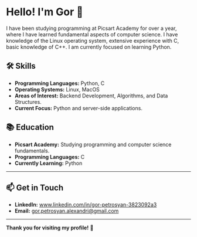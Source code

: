 # Hello! I'm Gor 👋

I have been studying programming at Picsart Academy for over a year,
where I have learned fundamental aspects of computer science. 
I have knowledge of the Linux operating system, extensive experience with C, basic knowledge of C++.
I am currently focused on learning Python.

## 🛠️ Skills

- **Programming Languages:** Python, C
- **Operating Systems:** Linux, MacOS
- **Areas of Interest:** Backend Development, Algorithms, and Data Structures.
- **Current Focus:** Python and server-side applications.

## 📚 Education

- **Picsart Academy:** Studying programming and computer science fundamentals.
- **Programming Languages:** C
- **Currently Learning:** Python

---

## 📫 Get in Touch

- **LinkedIn:**  www.linkedin.com/in/gor-petrosyan-3823092a3
- **Email:** gor.petrosyan.alexandri@gmail.com

---

**Thank you for visiting my profile!** 🚀
